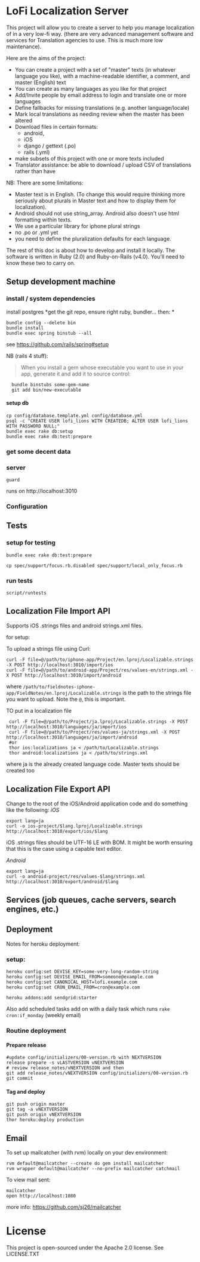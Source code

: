 # LoFi  Localization Server

This project will allow you to create a server to help you manage localization of in a very low-fi way. (there are very advanced management software and services for Translation agencies to use. This is much more low maintenance).

Here are the aims of the project:

* You can create a project with a set of "master" texts (in whatever language you like), with a machine-readable identifier, a comment, and master (English) text
* You can create as many languages as you like for that project
* Add/Invite people by email address to login and translate one or more languages
* Define fallbacks for missing translations (e.g. another language/locale)
* Mark local translations as needing review when the master has been altered
* Download files in certain formats:
    * android,
    * iOS
    * django / gettext (.po)
    * rails (.yml)
* make subsets of this project with one or more texts included
* Translator assistance: be able to download / upload CSV of translations rather than have

NB: There are some limitations:

* Master text is in English. (To change this would require thinking more seriously about plurals in Master text and how to display them for localization).
* Android should not use string_array. Android also doesn't use html formatting within texts.
* We use a particular library for iphone plural strings
* no .po or .yml yet
* you need to define the pluralization defaults for each language.

The rest of this doc is about how to develop and install it locally. The software is written in Ruby (2.0) and Ruby-on-Rails (v4.0). You'll need to know these two to carry on.

## Setup development machine

### install / system dependencies
install postgres
*get the git repo, ensure right ruby, bundler... then: *
```
bundle config --delete bin
bundle install
bundle exec spring binstub --all
```
see https://github.com/rails/spring#setup

NB (rails 4 stuff):
> When you install a gem whose executable you want to use in your app,
> generate it and add it to source control:
```
  bundle binstubs some-gem-name
  git add bin/new-executable
```

#### setup db
```
cp config/database.template.yml config/database.yml
psql -c "CREATE USER lofi_lions WITH CREATEDB; ALTER USER lofi_lions WITH PASSWORD NULL;"
bundle exec rake db:setup
bundle exec rake db:test:prepare
```

### get some decent data

### server

```
guard
```
runs on http://localhost:3010

### Configuration


## Tests

### setup for testing
```
bundle exec rake db:test:prepare

cp spec/support/focus.rb.disabled spec/support/local_only_focus.rb
```

### run tests
```
script/runtests
```

## Localization File Import API

Supports iOS .strings files and android strings.xml files.

for setup:

To upload a strings file using Curl:

    curl -F file=@/path/to/iphone-app/Project/en.lproj/Localizable.strings -X POST http://localhost:3010/import/ios
    curl -F file=@/path/to/android-app/Project/res/values-en/strings.xml -X POST http://localhost:3010/import/android

where `/path/to/fieldnotes-iphone-app/FieldNotes/en.lproj/Localizable.strings` is the path to the strings file you want to upload.
Note the `@`, this is important.

TO put in a localization file

     curl -F file=@/path/to/Project/ja.lproj/Localizable.strings -X POST http://localhost:3010/languages/ja/import/ios
     curl -F file=@/path/to/Project/res/values-ja/strings.xml -X POST http://localhost:3010/languages/ja/import/android
     #or
     thor ios:localizations ja < /path/to/Localizable.strings
     thor android:localizations ja < /path/to/strings.xml


where ja is the already created language code. Master texts should be created too

## Localization File Export API

Change to the root of the iOS/Android application code and do something like the following:
*iOS*

    export lang=ja
    curl -o ios-project/$lang.lproj/Localizable.strings http://localhost:3010/export/ios/$lang

iOS .strings files should be UTF-16 LE with BOM. It might be worth ensuring that this is the case using a capable text editor.

*Android*

    export lang=ja
    curl -o android-project/res/values-$lang/strings.xml http://localhost:3010/export/android/$lang

## Services (job queues, cache servers, search engines, etc.)

## Deployment

Notes for heroku deployment:

### setup:

```
heroku config:set DEVISE_KEY=some-very-long-random-string
heroku config:set DEVISE_EMAIL_FROM=someone@example.com
heroku config:set CANONICAL_HOST=lofi.example.com
heroku config:set CRON_EMAIL_FROM=cron@example.com

heroku addons:add sendgrid:starter
```

Also add scheduled tasks add on with a daily task which runs `rake cron:if_monday` (weekly email)

### Routine deployment

#### Prepare release
```
#update config/initializers/00-version.rb with NEXTVERSION
release prepare -s vLASTVERSION vNEXTVERSION
# review release_notes/vNEXTVERSION and then
git add release_notes/vNEXTVERSION config/initializers/00-version.rb
git commit
```
#### Tag and deploy
```
git push origin master
git tag -a vNEXTVERSION
git push origin vNEXTVERSION
thor heroku:deploy production
```

## Email

To set up mailcatcher (with rvm) locally on your dev environment:

    rvm default@mailcatcher --create do gem install mailcatcher
    rvm wrapper default@mailcatcher --no-prefix mailcatcher catchmail

To view mail sent:

    mailcatcher
    open http://localhost:1080

more info: https://github.com/sj26/mailcatcher


# License

This project is open-sourced under the Apache 2.0 license. See LICENSE.TXT
